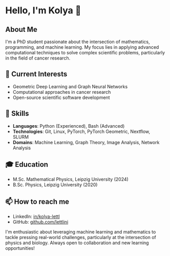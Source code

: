 # Hello, I'm Kolya 👋

## About Me
I'm a PhD student passionate about the intersection of
mathematics, programming, and machine learning.
My focus lies in applying advanced computational techniques to solve complex
scientific problems, particularly in the field of cancer research.

## 🔭 Current Interests
- Geometric Deep Learning and Graph Neural Networks
- Computational approaches in cancer research
- Open-source scientific software development

## 🌱 Skills
- **Languages**: Python (Experienced), Bash (Advanced)
- **Technologies**: Git, Linux, PyTorch, PyTorch Geometric, Nextflow, SLURM
- **Domains**: Machine Learning, Graph Theory, Image Analysis, Network Analysis

## 🎓 Education
- M.Sc. Mathematical Physics, Leipzig University (2024)
- B.Sc. Physics, Leipzig University (2020)

## 📫 How to reach me
- LinkedIn: [in/kolya-lettl](https://linkedin.com/in/kolya-lettl)
- GitHub: [github.com/lettlini](https://github.com/lettlini)

I'm enthusiastic about leveraging machine learning and mathematics to tackle pressing real-world challenges, particularly at the intersection of physics and biology. Always open to collaboration and new learning opportunities!
